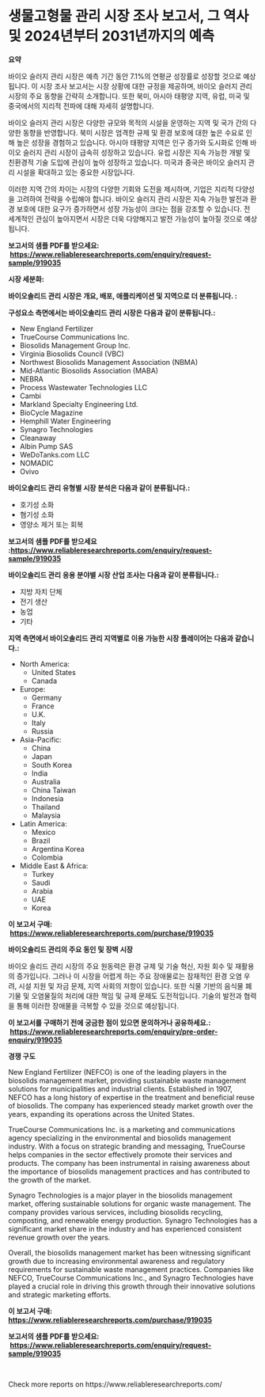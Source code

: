 <p><h1>생물고형물 관리 시장 조사 보고서, 그 역사 및 2024년부터 2031년까지의 예측</h1></p><p><strong>요약</strong></p>
<p><p>바이오 슬러지 관리 시장은 예측 기간 동안 7.1%의 연평균 성장률로 성장할 것으로 예상됩니다. 이 시장 조사 보고서는 시장 상황에 대한 규정을 제공하며, 바이오 슬러지 관리 시장의 주요 동향을 간략히 소개합니다. 또한 북미, 아시아 태평양 지역, 유럽, 미국 및 중국에서의 지리적 전파에 대해 자세히 설명합니다.</p><p>바이오 슬러지 관리 시장은 다양한 규모와 목적의 시설을 운영하는 지역 및 국가 간의 다양한 동향을 반영합니다. 북미 시장은 엄격한 규제 및 환경 보호에 대한 높은 수요로 인해 높은 성장을 경험하고 있습니다. 아시아 태평양 지역은 인구 증가와 도시화로 인해 바이오 슬러지 관리 시장이 급속히 성장하고 있습니다. 유럽 시장은 지속 가능한 개발 및 친환경적 기술 도입에 관심이 높아 성장하고 있습니다. 미국과 중국은 바이오 슬러지 관리 시설을 확대하고 있는 중요한 시장입니다.</p><p>이러한 지역 간의 차이는 시장의 다양한 기회와 도전을 제시하며, 기업은 지리적 다양성을 고려하여 전략을 수립해야 합니다. 바이오 슬러지 관리 시장은 지속 가능한 발전과 환경 보호에 대한 요구가 증가하면서 성장 가능성이 크다는 점을 강조할 수 있습니다. 전 세계적인 관심이 높아지면서 시장은 더욱 다양해지고 발전 가능성이 높아질 것으로 예상됩니다.</p></p>
<p><strong>보고서의 샘플 PDF를 받으세요: &nbsp;<a href="https://www.reliableresearchreports.com/enquiry/request-sample/919035">https://www.reliableresearchreports.com/enquiry/request-sample/919035</a></strong></p>
<p><strong>시장 세분화:</strong></p>
<p><strong> 바이오솔리드 관리 시장은 개요, 배포, 애플리케이션 및 지역으로 더 분류됩니다. :</strong></p>
<p><strong>구성요소 측면에서는 바이오솔리드 관리 시장은 다음과 같이 분류됩니다.:</strong></p>
<p><ul><li>New England Fertilizer</li><li>TrueCourse Communications Inc.</li><li>Biosolids Management Group Inc.</li><li>Virginia Biosolids Council (VBC)</li><li>Northwest Biosolids Management Association (NBMA)</li><li>Mid-Atlantic Biosolids Association (MABA)</li><li>NEBRA</li><li>Process Wastewater Technologies LLC</li><li>Cambi</li><li>Markland Specialty Engineering Ltd.</li><li>BioCycle Magazine</li><li>Hemphill Water Engineering</li><li>Synagro Technologies</li><li>Cleanaway</li><li>Albin Pump SAS</li><li>WeDoTanks.com LLC</li><li>NOMADIC</li><li>Ovivo</li></ul></p>
<p><strong> 바이오솔리드 관리 유형별 시장 분석은 다음과 같이 분류됩니다.:</strong></p>
<p><ul><li>호기성 소화</li><li>혐기성 소화</li><li>영양소 제거 또는 회복</li></ul></p>
<p><strong>보고서의 샘플 PDF를 받으세요 :<a href="https://www.reliableresearchreports.com/enquiry/request-sample/919035">https://www.reliableresearchreports.com/enquiry/request-sample/919035</a></strong></p>
<p><strong> 바이오솔리드 관리 응용 분야별 시장 산업 조사는 다음과 같이 분류됩니다.:</strong></p>
<p><ul><li>지방 자치 단체</li><li>전기 생산</li><li>농업</li><li>기타</li></ul></p>
<p><strong>지역 측면에서 바이오솔리드 관리 지역별로 이용 가능한 시장 플레이어는 다음과 같습니다.:</strong></p>
<p><ul>
    <li>
        North America:
        <ul>
            <li>United States</li>
            <li>Canada</li>
        </ul>
    </li>
    <li>
        Europe:
        <ul>
            <li>Germany</li>
            <li>France</li>
            <li>U.K.</li>
            <li>Italy</li>
            <li>Russia</li>
        </ul>
    </li>
    <li>
        Asia-Pacific:
        <ul>
            <li>China</li>
            <li>Japan</li>
            <li>South Korea</li>
            <li>India</li>
            <li>Australia</li>
            <li>China Taiwan</li>
            <li>Indonesia</li>
            <li>Thailand</li>
            <li>Malaysia</li>
        </ul>
    </li>
    <li>
        Latin America:
        <ul>
            <li>Mexico</li>
            <li>Brazil</li>
            <li>Argentina Korea</li>
            <li>Colombia</li>
        </ul>
    </li>
    <li>
        Middle East & Africa:
        <ul>
            <li>Turkey</li>
            <li>Saudi</li>
            <li>Arabia</li>
            <li>UAE</li>
            <li>Korea</li>
        </ul>
    </li>
    </ul></p>
<p><strong>이 보고서 구매: &nbsp;<a href="https://www.reliableresearchreports.com/purchase/919035">https://www.reliableresearchreports.com/purchase/919035</a></strong></p>
<p><strong>바이오솔리드 관리의 주요 동인 및 장벽 시장</strong></p>
<p><p>바이오 솔리드 관리 시장의 주요 원동력은 환경 규제 및 기술 혁신, 자원 회수 및 재활용의 증가입니다. 그러나 이 시장을 어렵게 하는 주요 장애물로는 잠재적인 환경 오염 우려, 시설 지원 및 자금 문제, 지역 사회의 저항이 있습니다. 또한 식물 기반의 음식물 폐기물 및 오염물질의 처리에 대한 책임 및 규제 문제도 도전적입니다. 기술의 발전과 협력을 통해 이러한 장애물을 극복할 수 있을 것으로 예상됩니다.</p></p>
<p><strong>이 보고서를 구매하기 전에 궁금한 점이 있으면 문의하거나 공유하세요.: &nbsp;<a href="https://www.reliableresearchreports.com/enquiry/pre-order-enquiry/919035">https://www.reliableresearchreports.com/enquiry/pre-order-enquiry/919035</a></strong></p>
<p><strong>경쟁 구도</strong></p>
<p><p>New England Fertilizer (NEFCO) is one of the leading players in the biosolids management market, providing sustainable waste management solutions for municipalities and industrial clients. Established in 1907, NEFCO has a long history of expertise in the treatment and beneficial reuse of biosolids. The company has experienced steady market growth over the years, expanding its operations across the United States.</p><p>TrueCourse Communications Inc. is a marketing and communications agency specializing in the environmental and biosolids management industry. With a focus on strategic branding and messaging, TrueCourse helps companies in the sector effectively promote their services and products. The company has been instrumental in raising awareness about the importance of biosolids management practices and has contributed to the growth of the market.</p><p>Synagro Technologies is a major player in the biosolids management market, offering sustainable solutions for organic waste management. The company provides various services, including biosolids recycling, composting, and renewable energy production. Synagro Technologies has a significant market share in the industry and has experienced consistent revenue growth over the years.</p><p>Overall, the biosolids management market has been witnessing significant growth due to increasing environmental awareness and regulatory requirements for sustainable waste management practices. Companies like NEFCO, TrueCourse Communications Inc., and Synagro Technologies have played a crucial role in driving this growth through their innovative solutions and strategic marketing efforts.</p></p>
<p><strong>이 보고서 구매: &nbsp; <a href="https://www.reliableresearchreports.com/purchase/919035">https://www.reliableresearchreports.com/purchase/919035</a></strong></p>
<p><strong>보고서의 샘플 PDF를 받으세요: &nbsp;<a href="https://www.reliableresearchreports.com/enquiry/request-sample/919035">https://www.reliableresearchreports.com/enquiry/request-sample/919035</a></strong><strong></strong></p>
<p>&nbsp;</p>
<p>Check more reports on https://www.reliableresearchreports.com/</p>